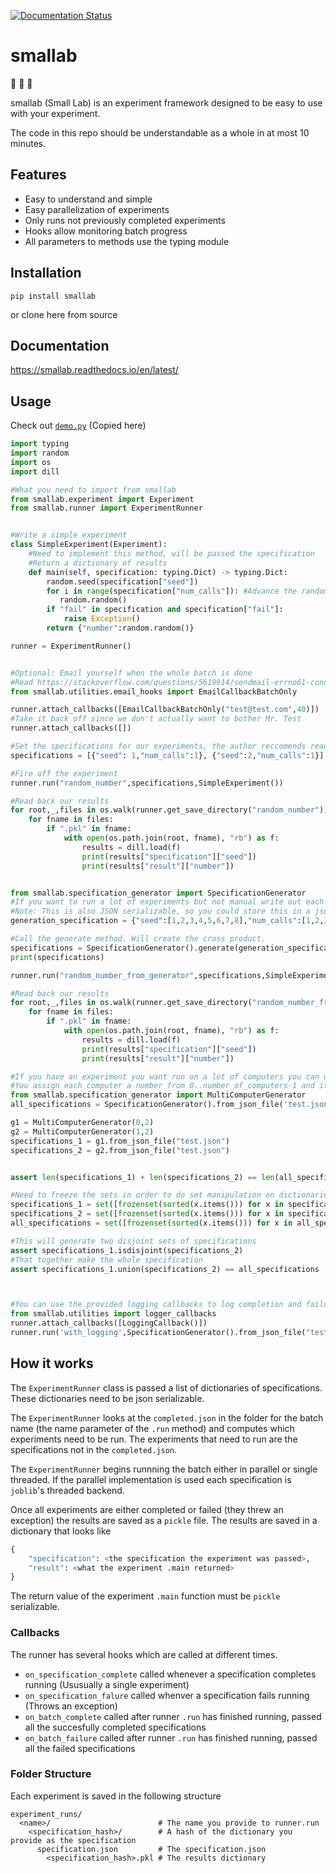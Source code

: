 [![Documentation Status](https://readthedocs.org/projects/smallab/badge/?version=latest)](https://smallab.readthedocs.io/en/latest/?badge=latest)

# smallab
:small_blue_diamond: :microscope: :small_blue_diamond:

smallab (Small Lab) is an experiment framework designed to be easy to use with your experiment. 

The code in this repo should be understandable as a whole in at most 10 minutes.

## Features

* Easy to understand and simple
* Easy parallelization of experiments
* Only runs not previously completed experiments
* Hooks allow monitoring batch progress
* All parameters to methods use the typing module

## Installation

`pip install smallab`

or clone here from source

## Documentation

https://smallab.readthedocs.io/en/latest/

## Usage
Check out
[`demo.py`](https://github.com/octopuscabbage/smallab/blob/master/demo.py) (Copied here)

```python
import typing
import random
import os
import dill

#What you need to import from smallab
from smallab.experiment import Experiment
from smallab.runner import ExperimentRunner


#Write a simple experiment
class SimpleExperiment(Experiment):
    #Need to implement this method, will be passed the specification
    #Return a dictionary of results
    def main(self, specification: typing.Dict) -> typing.Dict:
        random.seed(specification["seed"])
        for i in range(specification["num_calls"]): #Advance the random number generator some amount
           random.random()
        if "fail" in specification and specification["fail"]:
            raise Exception()
        return {"number":random.random()}

runner = ExperimentRunner()


#Optional: Email yourself when the whole batch is done
#Read https://stackoverflow.com/questions/5619914/sendmail-errno61-connection-refused about how to start an stmp serevr
from smallab.utilities.email_hooks import EmailCallbackBatchOnly

runner.attach_callbacks([EmailCallbackBatchOnly("test@test.com",40)])
#Take it back off since we don't actually want to bother Mr. Test
runner.attach_callbacks([])

#Set the specifications for our experiments, the author reccomends reading this from a json file!
specifications = [{"seed": 1,"num_calls":1}, {"seed":2,"num_calls":1}]

#Fire off the experiment
runner.run("random_number",specifications,SimpleExperiment())

#Read back our results
for root,_,files in os.walk(runner.get_save_directory("random_number")):
    for fname in files:
        if ".pkl" in fname:
            with open(os.path.join(root, fname), "rb") as f:
                results = dill.load(f)
                print(results["specification"]["seed"])
                print(results["result"]["number"])


from smallab.specification_generator import SpecificationGenerator
#If you want to run a lot of experiments but not manual write out each one, use the specification generator.
#Note: This is also JSON serializable, so you could store this in a json file
generation_specification = {"seed":[1,2,3,4,5,6,7,8],"num_calls":[1,2,3]}

#Call the generate method. Will create the cross product.
specifications = SpecificationGenerator().generate(generation_specification)
print(specifications)

runner.run("random_number_from_generator",specifications,SimpleExperiment(),continue_from_last_run=True)

#Read back our results
for root,_,files in os.walk(runner.get_save_directory("random_number_from_generator")):
    for fname in files:
        if ".pkl" in fname:
            with open(os.path.join(root, fname), "rb") as f:
                results = dill.load(f)
                print(results["specification"]["seed"])
                print(results["result"]["number"])

#If you have an experiment you want run on a lot of computers you can use the MultiComputerGenerator
#You assign each computer a number from 0..number_of_computers-1 and it gives each computer every number_of_computerth specification
from smallab.specification_generator import MultiComputerGenerator
all_specifications = SpecificationGenerator().from_json_file('test.json')

g1 = MultiComputerGenerator(0,2)
g2 = MultiComputerGenerator(1,2)
specifications_1 = g1.from_json_file("test.json")
specifications_2 = g2.from_json_file("test.json")


assert len(specifications_1) + len(specifications_2) == len(all_specifications)

#Need to freeze the sets in order to do set manipulation on dictionaries
specifications_1 = set([frozenset(sorted(x.items())) for x in specifications_1])
specifications_2 = set([frozenset(sorted(x.items())) for x in specifications_2])
all_specifications = set([frozenset(sorted(x.items())) for x in all_specifications])

#This will generate two disjoint sets of specifications
assert specifications_1.isdisjoint(specifications_2)
#That together make the whole specification
assert specifications_1.union(specifications_2) == all_specifications



#You can use the provided logging callbacks to log completion and failure of specific specifcations
from smallab.utilities import logger_callbacks
runner.attach_callbacks([LoggingCallback()])
runner.run('with_logging',SpecificationGenerator().from_json_file("test.json"),SimpleExperiment(),continue_from_last_run=True)
```

## How it works
The `ExperimentRunner` class is passed a list of dictionaries of specifications. 
These dictionaries need to be json serializable.

The `ExperimentRunner` looks at the `completed.json` in the folder for the batch name (the name parameter of the `.run` method) and computes which experiments need to be run. 
The experiments that need to run are the specifications not in the `completed.json`.

The `ExperimentRunner` begins runnning the batch either in parallel or single threaded. 
If the parallel implementation is used each specification is `joblib`'s threaded backend. 

Once all experiments are either completed or failed (they threw an exception) the results are saved as a `pickle` file. 
The results are saved in a dictionary that looks like 
```python
{
    "specification": <the specification the experiment was passed>,
    "result": <what the experiment .main returned>
}
```

The return value of the experiment `.main` function must be `pickle` serializable. 

### Callbacks
The runner has several hooks which are called at different times. 

* `on_specification_complete` called whenever a specification completes running (Ususually a single experiment)
* `on_specification_falure` called whenver a specification fails running (Throws an exception)
* `on_batch_complete` called after runner `.run` has finished running, passed all the succesfully completed specifications
* `on_batch_failure` called after runner `.run` has finished running, passed all the failed specifications


### Folder Structure
Each experiment is saved in the following structure

```
experiment_runs/
  <name>/                        # The name you provide to runner.run
    <specification_hash>/        # A hash of the dictionary you provide as the specification
      specification.json         # The specification.json
        <specification_hash>.pkl # The results dictionary
```
